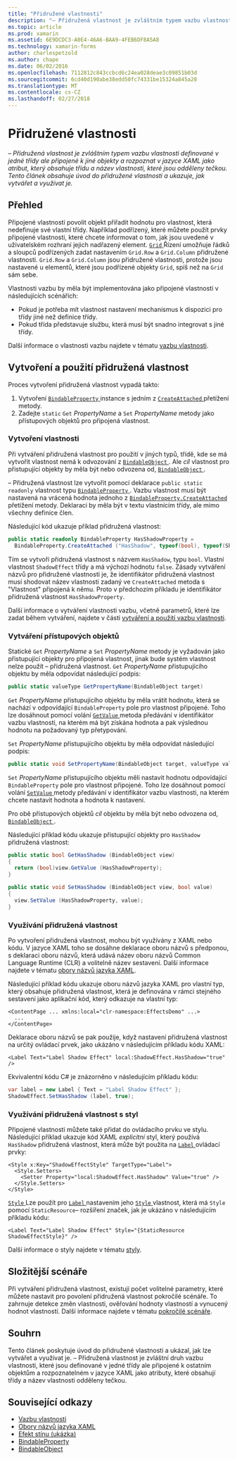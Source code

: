 ```yaml
---
title: "Přidružené vlastnosti"
description: "– Přidružená vlastnost je zvláštním typem vazbu vlastnosti definované v jedné třídy ale připojené k jiné objekty a rozpoznat v jazyce XAML jako atribut, který obsahuje třídu a název vlastnosti, které jsou odděleny tečkou. Tento článek obsahuje úvod do přidružené vlastnosti a ukazuje, jak vytvářet a využívat je."
ms.topic: article
ms.prod: xamarin
ms.assetid: 6E9DCDC3-A0E4-46A6-BAA9-4FEB6DF8A5A8
ms.technology: xamarin-forms
author: charlespetzold
ms.author: chape
ms.date: 06/02/2016
ms.openlocfilehash: 7112812c843ccbcd6c24ea028deae3c09851b03d
ms.sourcegitcommit: 6cd40d190abe38edd50fc74331be15324a845a28
ms.translationtype: MT
ms.contentlocale: cs-CZ
ms.lasthandoff: 02/27/2018
---
```

# <a name="attached-properties"></a>Přidružené vlastnosti

_– Přidružená vlastnost je zvláštním typem vazbu vlastnosti definované v jedné třídy ale připojené k jiné objekty a rozpoznat v jazyce XAML jako atribut, který obsahuje třídu a název vlastnosti, které jsou odděleny tečkou. Tento článek obsahuje úvod do přidružené vlastnosti a ukazuje, jak vytvářet a využívat je._

## <a name="overview"></a>Přehled

Připojené vlastnosti povolit objekt přiřadit hodnotu pro vlastnost, která nedefinuje své vlastní třídy. Například podřízený, které můžete použít prvky připojené vlastnosti, které chcete informovat o tom, jak jsou uvedené v uživatelském rozhraní jejich nadřazený element. [ `Grid` ](https://developer.xamarin.com/api/type/Xamarin.Forms.Grid/) Řízení umožňuje řádků a sloupců podřízených zadat nastavením `Grid.Row` a `Grid.Column` přidružené vlastnosti. `Grid.Row` a `Grid.Column` jsou přidružené vlastnosti, protože jsou nastavené u elementů, které jsou podřízené objekty `Grid`, spíš než na `Grid` sám sebe.

Vlastnosti vazbu by měla být implementována jako připojené vlastnosti v následujících scénářích:

- Pokud je potřeba mít vlastnost nastavení mechanismus k dispozici pro třídy jiné než definice třídy.
- Pokud třída představuje službu, která musí být snadno integrovat s jiné třídy.

Další informace o vlastnosti vazbu najdete v tématu [vazbu vlastnosti](~/xamarin-forms/xaml/bindable-properties.md).

## <a name="creating-and-consuming-an-attached-property"></a>Vytvoření a použití přidružená vlastnost

Proces vytvoření přidružená vlastnost vypadá takto:

1. Vytvoření [ `BindableProperty` ](https://developer.xamarin.com/api/type/Xamarin.Forms.BindableProperty/) instance s jedním z [ `CreateAttached` ](https://developer.xamarin.com/api/member/Xamarin.Forms.BindableProperty.CreateAttached/p/System.String/System.Type/System.Type/System.Object/Xamarin.Forms.BindingMode/Xamarin.Forms.BindableProperty+ValidateValueDelegate/Xamarin.Forms.BindableProperty+BindingPropertyChangedDelegate/Xamarin.Forms.BindableProperty+BindingPropertyChangingDelegate/Xamarin.Forms.BindableProperty+CoerceValueDelegate/Xamarin.Forms.BindableProperty+CreateDefaultValueDelegate/) přetížení metody.
1. Zadejte `static` `Get` *PropertyName* a `Set` *PropertyName* metody jako přístupových objektů pro připojená vlastnost.

### <a name="creating-a-property"></a>Vytvoření vlastnosti

Při vytváření přidružená vlastnost pro použití v jiných typů, třídě, kde se má vytvořit vlastnost nemá k odvozování z [ `BindableObject` ](https://developer.xamarin.com/api/type/Xamarin.Forms.BindableObject/). Ale *cíl* vlastnost pro přistupující objekty by měla být nebo odvozena od, [ `BindableObject` ](https://developer.xamarin.com/api/type/Xamarin.Forms.BindableObject/).

– Přidružená vlastnost lze vytvořit pomocí deklarace `public static readonly` vlastnost typu [ `BindableProperty` ](https://developer.xamarin.com/api/type/Xamarin.Forms.BindableProperty/). Vazbu vlastnost musí být nastavená na vrácená hodnota jednoho z [ `BindableProperty.CreateAttached` ](https://developer.xamarin.com/api/member/Xamarin.Forms.BindableProperty.CreateAttached/p/System.String/System.Type/System.Type/System.Object/Xamarin.Forms.BindingMode/Xamarin.Forms.BindableProperty+ValidateValueDelegate/Xamarin.Forms.BindableProperty+BindingPropertyChangedDelegate/Xamarin.Forms.BindableProperty+BindingPropertyChangingDelegate/Xamarin.Forms.BindableProperty+CoerceValueDelegate/Xamarin.Forms.BindableProperty+CreateDefaultValueDelegate/) přetížení metody. Deklaraci by měla být v textu vlastnícím třídy, ale mimo všechny definice člen.

Následující kód ukazuje příklad přidružená vlastnost:

```csharp
public static readonly BindableProperty HasShadowProperty =
  BindableProperty.CreateAttached ("HasShadow", typeof(bool), typeof(ShadowEffect), false);
```

Tím se vytvoří přidružená vlastnost s názvem `HasShadow`, typu `bool`. Vlastní vlastnost `ShadowEffect` třídy a má výchozí hodnotu `false`. Zásady vytváření názvů pro přidružené vlastnosti je, že identifikátor přidružená vlastnost musí shodovat název vlastnosti zadaný ve `CreateAttached` metoda s "Vlastnost" připojená k němu. Proto v předchozím příkladu je identifikátor přidružená vlastnost `HasShadowProperty`.

Další informace o vytváření vlastnosti vazbu, včetně parametrů, které lze zadat během vytváření, najdete v části [vytváření a použití vazbu vlastnosti](~/xamarin-forms/xaml/bindable-properties.md#consuming-bindable-property).

### <a name="creating-accessors"></a>Vytváření přístupových objektů

Statické `Get` *PropertyName* a `Set` *PropertyName* metody je vyžadován jako přistupující objekty pro připojená vlastnost, jinak bude systém vlastnost nelze použít – přidružená vlastnost. `Get` *PropertyName* přistupujícího objektu by měla odpovídat následující podpis:

```csharp
public static valueType GetPropertyName(BindableObject target)
```

`Get` *PropertyName* přistupujícího objektu by měla vrátit hodnotu, která se nachází v odpovídající `BindableProperty` pole pro vlastnost připojené. Toho lze dosáhnout pomocí volání [ `GetValue` ](https://developer.xamarin.com/api/member/Xamarin.Forms.BindableObject.GetValue/p/Xamarin.Forms.BindableProperty/) metoda předávání v identifikátor vazbu vlastnosti, na kterém má být získána hodnota a pak výslednou hodnotu na požadovaný typ přetypování.

`Set` *PropertyName* přistupujícího objektu by měla odpovídat následující podpis:

```csharp
public static void SetPropertyName(BindableObject target, valueType value)
```

`Set` *PropertyName* přistupujícího objektu měli nastavit hodnotu odpovídající `BindableProperty` pole pro vlastnost připojené. Toho lze dosáhnout pomocí volání [ `SetValue` ](https://developer.xamarin.com/api/member/Xamarin.Forms.BindableObject.SetValue/p/Xamarin.Forms.BindableProperty/System.Object/) metody předávání v identifikátor vazbu vlastnosti, na kterém chcete nastavit hodnota a hodnota k nastavení.

Pro obě přístupových objektů *cíl* objektu by měla být nebo odvozena od, [ `BindableObject` ](https://developer.xamarin.com/api/type/Xamarin.Forms.BindableObject/).

Následující příklad kódu ukazuje přistupující objekty pro `HasShadow` přidružená vlastnost:

```csharp
public static bool GetHasShadow (BindableObject view)
{
  return (bool)view.GetValue (HasShadowProperty);
}

public static void SetHasShadow (BindableObject view, bool value)
{
  view.SetValue (HasShadowProperty, value);
}
```

### <a name="consuming-an-attached-property"></a>Využívání přidružená vlastnost

Po vytvoření přidružená vlastnost, mohou být využívány z XAML nebo kódu. V jazyce XAML toho se dosáhne deklarace oboru názvů s předponou, s deklaraci oboru názvů, která udává název oboru názvů Common Language Runtime (CLR) a volitelně název sestavení. Další informace najdete v tématu [obory názvů jazyka XAML](~/xamarin-forms/xaml/namespaces.md).

Následující příklad kódu ukazuje oboru názvů jazyka XAML pro vlastní typ, který obsahuje přidružená vlastnost, která je definována v rámci stejného sestavení jako aplikační kód, který odkazuje na vlastní typ:

```xaml
<ContentPage ... xmlns:local="clr-namespace:EffectsDemo" ...>
  ...
</ContentPage>
```

Deklarace oboru názvů se pak použije, když nastavení přidružená vlastnost na určitý ovládací prvek, jako ukázáno v následujícím příkladu kódu XAML:

```xaml
<Label Text="Label Shadow Effect" local:ShadowEffect.HasShadow="true" />
```

Ekvivalentní kódu C# je znázorněno v následujícím příkladu kódu:

```csharp
var label = new Label { Text = "Label Shadow Effect" };
ShadowEffect.SetHasShadow (label, true);
```

### <a name="consuming-an-attached-property-with-a-style"></a>Využívání přidružená vlastnost s styl

Připojené vlastnosti můžete také přidat do ovládacího prvku ve stylu. Následující příklad ukazuje kód XAML *explicitní* styl, který používá `HasShadow` přidružená vlastnost, která může být použita na [ `Label` ](https://developer.xamarin.com/api/type/Xamarin.Forms.Label/) ovládací prvky:

```xaml
<Style x:Key="ShadowEffectStyle" TargetType="Label">
  <Style.Setters>
    <Setter Property="local:ShadowEffect.HasShadow" Value="true" />
  </Style.Setters>
</Style>
```

[ `Style` ](https://developer.xamarin.com/api/type/Xamarin.Forms.Style/) Lze použít pro [ `Label` ](https://developer.xamarin.com/api/type/Xamarin.Forms.Label/) nastavením jeho [ `Style` ](https://developer.xamarin.com/api/property/Xamarin.Forms.VisualElement.Style/) vlastnost, která má `Style` pomocí `StaticResource`– rozšíření značek, jak je ukázáno v následujícím příkladu kódu:

```xaml
<Label Text="Label Shadow Effect" Style="{StaticResource ShadowEffectStyle}" />
```

Další informace o styly najdete v tématu [styly](~/xamarin-forms/user-interface/styles/index.md).

## <a name="advanced-scenarios"></a>Složitější scénáře

Při vytváření přidružená vlastnost, existují počet volitelné parametry, které můžete nastavit pro povolení přidružená vlastnost pokročilé scénáře. To zahrnuje detekce změn vlastnosti, ověřování hodnoty vlastností a vynucený hodnot vlastností. Další informace najdete v tématu [pokročilé scénáře](~/xamarin-forms/xaml/bindable-properties.md#advanced).

## <a name="summary"></a>Souhrn

Tento článek poskytuje úvod do přidružené vlastnosti a ukázal, jak lze vytvářet a využívat je. – Přidružená vlastnost je zvláštní druh vazbu vlastnosti, které jsou definované v jedné třídy ale připojené k ostatním objektům a rozpoznatelném v jazyce XAML jako atributy, které obsahují třídy a název vlastnosti odděleny tečkou.


## <a name="related-links"></a>Související odkazy

- [Vazbu vlastnosti](~/xamarin-forms/xaml/bindable-properties.md)
- [Obory názvů jazyka XAML](~/xamarin-forms/xaml/namespaces.md)
- [Efekt stínu (ukázka)](https://developer.xamarin.com/samples/xamarin-forms/effects/shadoweffect/)
- [BindableProperty](https://developer.xamarin.com/api/type/Xamarin.Forms.BindableProperty/)
- [BindableObject](https://developer.xamarin.com/api/type/Xamarin.Forms.BindableObject/)
